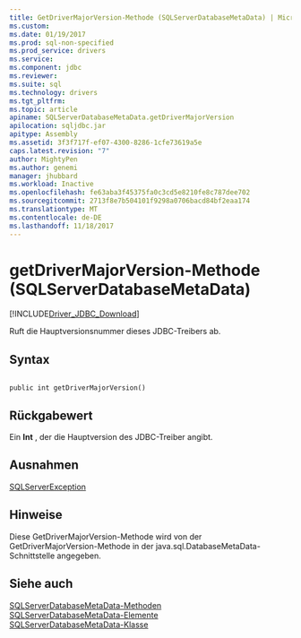 ```yaml
---
title: GetDriverMajorVersion-Methode (SQLServerDatabaseMetaData) | Microsoft Docs
ms.custom: 
ms.date: 01/19/2017
ms.prod: sql-non-specified
ms.prod_service: drivers
ms.service: 
ms.component: jdbc
ms.reviewer: 
ms.suite: sql
ms.technology: drivers
ms.tgt_pltfrm: 
ms.topic: article
apiname: SQLServerDatabaseMetaData.getDriverMajorVersion
apilocation: sqljdbc.jar
apitype: Assembly
ms.assetid: 3f3f717f-ef07-4300-8286-1cfe73619a5e
caps.latest.revision: "7"
author: MightyPen
ms.author: genemi
manager: jhubbard
ms.workload: Inactive
ms.openlocfilehash: fe63aba3f45375fa0c3cd5e8210fe8c787dee702
ms.sourcegitcommit: 2713f8e7b504101f9298a0706bacd84bf2eaa174
ms.translationtype: MT
ms.contentlocale: de-DE
ms.lasthandoff: 11/18/2017
---
```

# <a name="getdrivermajorversion-method-sqlserverdatabasemetadata"></a>getDriverMajorVersion-Methode (SQLServerDatabaseMetaData)
[!INCLUDE[Driver_JDBC_Download](../../../includes/driver_jdbc_download.md)]

  Ruft die Hauptversionsnummer dieses JDBC-Treibers ab.  
  
## <a name="syntax"></a>Syntax  
  
```  
  
public int getDriverMajorVersion()  
```  
  
## <a name="return-value"></a>Rückgabewert  
 Ein **Int** , der die Hauptversion des JDBC-Treiber angibt.  
  
## <a name="exceptions"></a>Ausnahmen  
 [SQLServerException](../../../connect/jdbc/reference/sqlserverexception-class.md)  
  
## <a name="remarks"></a>Hinweise  
 Diese GetDriverMajorVersion-Methode wird von der GetDriverMajorVersion-Methode in der java.sql.DatabaseMetaData-Schnittstelle angegeben.  
  
## <a name="see-also"></a>Siehe auch  
 [SQLServerDatabaseMetaData-Methoden](../../../connect/jdbc/reference/sqlserverdatabasemetadata-methods.md)   
 [SQLServerDatabaseMetaData-Elemente](../../../connect/jdbc/reference/sqlserverdatabasemetadata-members.md)   
 [SQLServerDatabaseMetaData-Klasse](../../../connect/jdbc/reference/sqlserverdatabasemetadata-class.md)  
  
  
